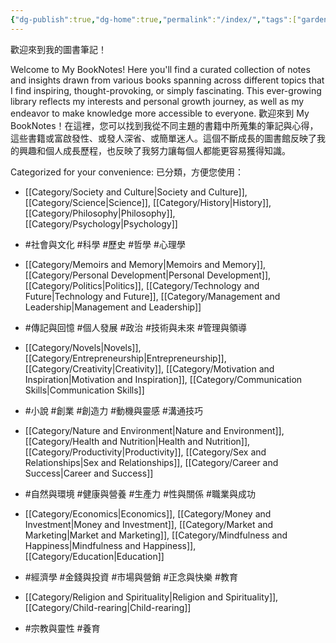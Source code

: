 ```yaml
---
{"dg-publish":true,"dg-home":true,"permalink":"/index/","tags":["gardenEntry"],"dgPassFrontmatter":true,"created":"2024-11-27T18:07:43.869+08:00","updated":"2024-11-28T15:17:06.517+08:00"}
---
```


歡迎來到我的圖書筆記！

Welcome to My BookNotes! Here you'll find a curated collection of notes and insights drawn from various books spanning across different topics that I find inspiring, thought-provoking, or simply fascinating. This ever-growing library reflects my interests and personal growth journey, as well as my endeavor to make knowledge more accessible to everyone. 歡迎來到 My BookNotes！在這裡，您可以找到我從不同主題的書籍中所蒐集的筆記與心得，這些書籍或富啟發性、或發人深省、或簡單迷人。這個不斷成長的圖書館反映了我的興趣和個人成長歷程，也反映了我努力讓每個人都能更容易獲得知識。

Categorized for your convenience: 已分類，方便您使用：
 - [[Category/Society and Culture\|Society and Culture]], [[Category/Science\|Science]], [[Category/History\|History]], [[Category/Philosophy\|Philosophy]], [[Category/Psychology\|Psychology]]
 - #社會與文化 #科學 #歷史 #哲學 #心理學 

- [[Category/Memoirs and Memory\|Memoirs and Memory]], [[Category/Personal Development\|Personal Development]], [[Category/Politics\|Politics]], [[Category/Technology and Future\|Technology and Future]], [[Category/Management and Leadership\|Management and Leadership]]
- #傳記與回憶 #個人發展 #政治 #技術與未來 #管理與領導 

- [[Category/Novels\|Novels]], [[Category/Entrepreneurship\|Entrepreneurship]], [[Category/Creativity\|Creativity]], [[Category/Motivation and Inspiration\|Motivation and Inspiration]], [[Category/Communication Skills\|Communication Skills]]
- #小說 #創業 #創造力 #動機與靈感 #溝通技巧 

- [[Category/Nature and Environment\|Nature and Environment]], [[Category/Health and Nutrition\|Health and Nutrition]], [[Category/Productivity\|Productivity]], [[Category/Sex and Relationships\|Sex and Relationships]], [[Category/Career and Success\|Career and Success]]
- #自然與環境 #健康與營養 #生產力 #性與關係 #職業與成功 

- [[Category/Economics\|Economics]], [[Category/Money and Investment\|Money and Investment]], [[Category/Market and Marketing\|Market and Marketing]], [[Category/Mindfulness and Happiness\|Mindfulness and Happiness]], [[Category/Education\|Education]]
- #經濟學 #金錢與投資 #市場與營銷 #正念與快樂 #教育 

- [[Category/Religion and Spirituality\|Religion and Spirituality]], [[Category/Child-rearing\|Child-rearing]]
- #宗教與靈性 #養育 









